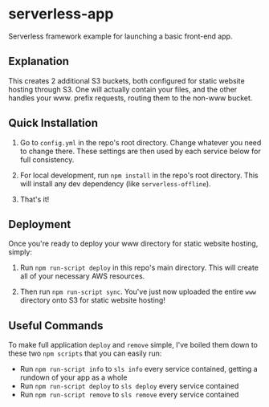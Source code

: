 
# serverless-app
Serverless framework example for launching a basic front-end app.

## Explanation
This creates 2 additional S3 buckets, both configured for static website hosting through S3. One will actually contain your files, and the other handles your www. prefix requests, routing them to the non-www bucket. 

## Quick Installation

1. Go to ```config.yml``` in the repo's root directory. Change whatever you need to change there. These settings are then used by each service below for full consistency.

2. For local development, run ```npm install``` in the repo's root directory. This will install any dev dependency (like ```serverless-offline```).

3. That's it!

## Deployment
Once you're ready to deploy your www directory for static website hosting, simply:

1. Run ```npm run-script deploy``` in this repo's main directory. This will create all of your necessary AWS resources.

2. Then run ```npm run-script sync```. You've just now uploaded the entire ```www``` directory onto S3 for static website hosting!

## Useful Commands
To make full application ```deploy``` and ```remove``` simple, I've boiled them down to these two ```npm scripts``` that you can easily run:

- Run ```npm run-script info``` to ```sls info``` every service contained, getting a rundown of your app as a whole
- Run ```npm run-script deploy``` to ```sls deploy``` every service contained
- Run ```npm run-script remove``` to ```sls remove``` every service contained

